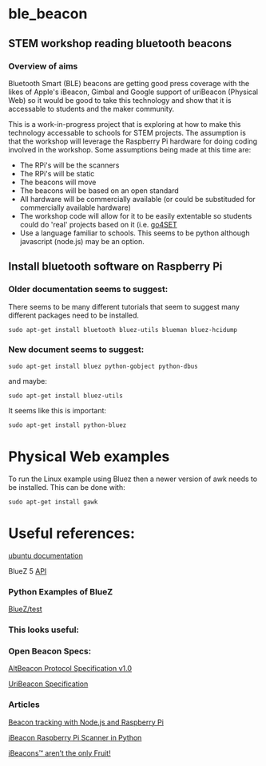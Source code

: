 # ble_beacon
## STEM workshop reading bluetooth beacons
### Overview of aims
Bluetooth Smart (BLE) beacons are getting good press coverage with the likes of Apple's iBeacon, Gimbal and Google support of uriBeacon (Physical Web) so it would be good to take this technology and show that it is accessable to students and the maker community.

This is a work-in-progress project that is exploring at how to make this technology accessable to schools for STEM projects.
The assumption is that the workshop will leverage the Raspberry Pi hardware for doing coding involved in the workshop. Some assumptions being made at this time are:
* The RPi's will be the scanners
* The RPi's will be static
* The beacons will move
* The beacons will be based on an open standard
* All hardware will be commercially available (or could be substituded for commercially available hardware)
* The workshop code will allow for it to be easily extentable so students could do 'real' projects based on it (i.e. [go4SET](http://www.ukesf.org/working-with-schools/go4set-project)
* Use a language familiar to schools. This seems to be python although javascript (node.js) may be an option.

## Install bluetooth software on Raspberry Pi
### Older documentation seems to suggest:
There seems to be many different tutorials that seem to suggest many different packages need to be installed.
```
sudo apt-get install bluetooth bluez-utils blueman bluez-hcidump
```
### New document seems to suggest:
```
sudo apt-get install bluez python-gobject python-dbus
```
and maybe:
```
sudo apt-get install bluez-utils
```
It seems like this is important:
```
sudo apt-get install python-bluez
```
# Physical Web examples
To run the Linux example using Bluez then a newer version of awk needs to be installed. This can be done with:

```
sudo apt-get install gawk
```
# Useful references:

[ubuntu documentation](https://help.ubuntu.com/community/BluetoothSetup)

BlueZ 5 [API](http://www.bluez.org/bluez-5-api-introduction-and-porting-guide/)

### Python Examples of BlueZ
[BlueZ/test](https://github.com/aguedes/bluez/tree/master/test)

### This looks useful:

### Open Beacon Specs:
[AltBeacon Protocol Specification v1.0](https://github.com/AltBeacon/spec)

[UriBeacon Specification](https://github.com/google/uribeacon/tree/master/specification)

### Articles
[Beacon tracking with Node.js and Raspberry Pi](https://medium.com/@eklimcz/beacon-tracking-with-node-js-and-raspberry-pi-794afa880318)

[iBeacon Raspberry Pi Scanner in Python](http://www.switchdoc.com/2014/08/ibeacon-raspberry-pi-scanner-python/)

[iBeacons™ aren’t the only Fruit!](http://devblog.blackberry.com/2014/09/ibeacons-not-the-only-fruit/)
